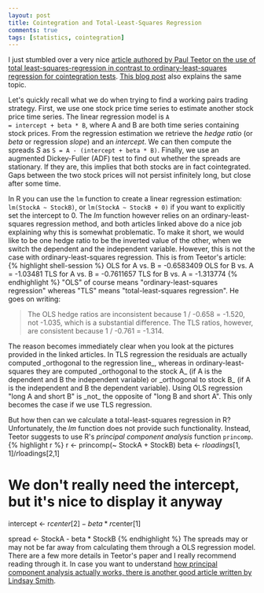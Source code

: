 ```yaml
---
layout: post
title: Cointegration and Total-Least-Squares Regression
comments: true
tags: [statistics, cointegration]
---
```

I just stumbled over a very nice [article authored by Paul Teetor on the use of total least-squares-regression in contrast to ordinary-least-squares regression for cointegration tests](http://quanttrader.info/public/betterHedgeRatios.pdf). [This blog post](http://www.cerebralmastication.com/2010/09/principal-component-analysis-pca-vs-ordinary-least-squares-ols-a-visual-explination/) also explains the same topic.

Let's quickly recall what we do when trying to find a working pairs trading strategy. First, we use one stock price time series to estimate another stock price time series. The linear regression model is <code>A = intercept + beta * B</code>, where A and B are both time series containing stock prices. From the regression estimation we retrieve the _hedge ratio_ (or _beta_ or regression _slope_) and an _intercept_. We can then compute the spreads _S_ as <code>S = A - (intercept + beta * B)</code>. Finally, we use an augmented Dickey-Fuller (ADF) test to find out whether the spreads are stationary. If they are, this implies that both stocks are in fact cointegrated. Gaps between the two stock prices will not persist infinitely long, but close after some time.

In R you can use the <code>lm</code> function to create a linear regression estimation: <code>lm(StockA ~ StockB)</code>, or <code>lm(StockA ~ StockB + 0)</code> if you want to explicitly set the intercept to 0. The _lm_ function however relies on an ordinary-least-squares regression method, and both articles linked above do a nice job explaining why this is somewhat problematic. To make it short, we would like to be one hedge ratio to be the inverted value of the other, when we switch the dependent and the independent variable. However, this is not the case with ordinary-least-squares regression. This is from Teetor's article:
{% highlight shell-session %}
OLS for A vs. B = -0.6583409
OLS for B vs. A = -1.03481
TLS for A vs. B = -0.7611657
TLS for B vs. A = -1.313774
{% endhighlight %}
"OLS" of course means "ordinary-least-squares regression" whereas "TLS" means "total-least-squares regression". He goes on writing:
<blockquote>The OLS hedge ratios are inconsistent because 1 / -0.658 = -1.520, not -1.035, which is a substantial difference. The TLS ratios, however, are consistent because 1 / -0.761 = -1.314.
</blockquote>
The reason becomes immediately clear when you look at the pictures provided in the linked articles. In TLS regression the residuals are actually computed _orthogonal to the regression line_, whereas in ordinary-least-squares they are computed _orthogonal to the stock A_ (if A is the dependent and B the independent variable) or _orthogonal to stock B_ (if A is the independent and B the dependent variable). Using OLS regression "long A and short B" is _not_ the opposite of "long B and short A". This only becomes the case if we use TLS regression.

But how then can we calculate a total-least-squares regression in R? Unfortunately, the _lm_ function does not provide such functionality. Instead, Teetor suggests to use R's _principal component analysis_ function <code>princomp</code>.
{% highlight r %}
r <- princomp(~ StockA + StockB)
beta <- r$loadings[1, 1] / r$loadings[2,1]

# We don't really need the intercept, but it's nice to display it anyway
intercept <- r$center[2] - beta * r$center[1]

spread <- StockA - beta * StockB
{% endhighlight %}
The spreads may or may not be far away from calculating them through a OLS regression model. There are a few more details in Teetor's paper and I really recommend reading through it. In case you want to understand [how principal component analysis actually works, there is another good article written by Lindsay Smith](http://www.cs.otago.ac.nz/cosc453/student_tutorials/principal_components.pdf).